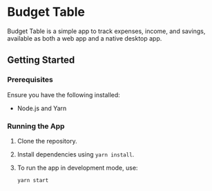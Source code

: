 # Budget Table

Budget Table is a simple app to track expenses, income, and savings, available as both a web app and a native desktop app.

## Getting Started

### Prerequisites

Ensure you have the following installed:

- Node.js and Yarn

### Running the App

1. Clone the repository.
2. Install dependencies using `yarn install`.
3. To run the app in development mode, use:

   ```bash
   yarn start
